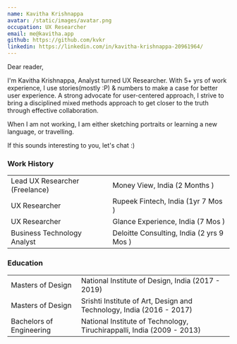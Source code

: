 ```yaml
---
name: Kavitha Krishnappa
avatar: /static/images/avatar.png
occupation: UX Researcher
email: me@kavitha.app
github: https://github.com/kvkr
linkedin: https://linkedin.com/in/kavitha-krishnappa-20961964/
---
```


Dear reader,

I'm Kavitha Krishnappa, Analyst turned UX Researcher.
With 5+ yrs of work experience, I use stories(mostly :P) & numbers to make a case for better user experience.
A strong advocate for user-centered approach, I strive to bring a disciplined mixed methods approach to get closer to the truth through effective collaboration.

When I am not working, I am either sketching portraits or learning a new language, or travelling.

If this sounds interesting to you, let's chat :)

### Work History

|                                |                                           |
| ------------------------------ | ----------------------------------------- |
| Lead UX Researcher (Freelance) | Money View, India (2 Months )             |
| UX Researcher                  | Rupeek Fintech, India (1yr 7 Mos )        |
| UX Researcher                  | Glance Experience, India (7 Mos )         |
| Business Technology Analyst    | Deloitte Consulting, India (2 yrs 9 Mos ) |

### Education

|                          |                                                                        |
| ------------------------ | ---------------------------------------------------------------------- |
| Masters of Design        | National Institute of Design, India (2017 - 2019)                      |
| Masters of Design        | Srishti Institute of Art, Design and Technology, India (2016 - 2017)   |
| Bachelors of Engineering | National Institute of Technology, Tiruchirappalli, India (2009 - 2013) |
